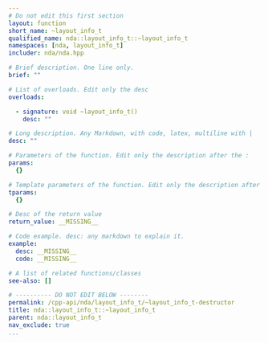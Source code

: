 ```yaml
---
# Do not edit this first section
layout: function
short_name: ~layout_info_t
qualified_name: nda::layout_info_t::~layout_info_t
namespaces: [nda, layout_info_t]
includer: nda/nda.hpp

# Brief description. One line only.
brief: ""

# List of overloads. Edit only the desc
overloads:

  - signature: void ~layout_info_t()
    desc: ""

# Long description. Any Markdown, with code, latex, multiline with |
desc: ""

# Parameters of the function. Edit only the description after the :
params:
  {}

# Template parameters of the function. Edit only the description after the :
tparams:
  {}

# Desc of the return value
return_value: __MISSING__

# Code example. desc: any markdown to explain it.
example:
  desc: __MISSING__
  code: __MISSING__

# A list of related functions/classes
see-also: []

# ---------- DO NOT EDIT BELOW --------
permalink: /cpp-api/nda/layout_info_t/~layout_info_t-destructor
title: nda::layout_info_t::~layout_info_t
parent: nda::layout_info_t
nav_exclude: true
...
```


